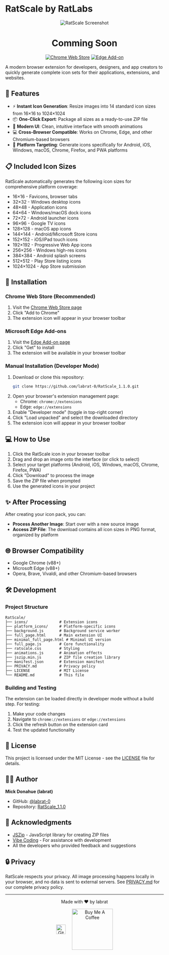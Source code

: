 # RatScale by RatLabs

<div align="center">
  
![RatScale Screenshot](https://github.com/labrat-0/RatScale_1.1.0/blob/main/icons/icon_120x120.png)
</div>
<div align="center">
  

# Comming Soon
  [![Chrome Web Store](https://img.shields.io/chrome-web-store/v/RatScale)](https://chrome.google.com/webstore/detail/ratscale-by-ratlabs/coming-soon)
  [![Edge Add-on](https://img.shields.io/badge/Edge%20Add--on-v1.0.0-blue)](https://microsoftedge.microsoft.com/addons/detail/ratscale-by-ratlabs/coming-soon)
</div>

A modern browser extension for developers, designers, and app creators to quickly generate complete icon sets for their applications, extensions, and websites.


## 🚀 Features

- ⚡ **Instant Icon Generation**: Resize images into 14 standard icon sizes from 16×16 to 1024×1024
- 📦 **One-Click Export**: Package all sizes as a ready-to-use ZIP file
- 🎨 **Modern UI**: Clean, intuitive interface with smooth animations
- 💻 **Cross-Browser Compatible**: Works on Chrome, Edge, and other Chromium-based browsers
- 🎯 **Platform Targeting**: Generate icons specifically for Android, iOS, Windows, macOS, Chrome, Firefox, and PWA platforms

## 📋 Included Icon Sizes

RatScale automatically generates the following icon sizes for comprehensive platform coverage:

- 16×16 - Favicons, browser tabs
- 32×32 - Windows desktop icons
- 48×48 - Application icons
- 64×64 - Windows/macOS dock icons
- 72×72 - Android launcher icons
- 96×96 - Google TV icons
- 128×128 - macOS app icons
- 144×144 - Android/Microsoft Store icons
- 152×152 - iOS/iPad touch icons
- 192×192 - Progressive Web App icons
- 256×256 - Windows high-res icons
- 384×384 - Android splash screens
- 512×512 - Play Store listing icons
- 1024×1024 - App Store submission

## 🔧 Installation

### Chrome Web Store (Recommended)

1. Visit the [Chrome Web Store page](https://chrome.google.com/webstore/detail/ratscale-by-ratlabs/coming-soon)
2. Click "Add to Chrome"
3. The extension icon will appear in your browser toolbar

### Microsoft Edge Add-ons

1. Visit the [Edge Add-on page](https://microsoftedge.microsoft.com/addons/detail/ratscale-by-ratlabs/coming-soon)
2. Click "Get" to install
3. The extension will be available in your browser toolbar

### Manual Installation (Developer Mode)

1. Download or clone this repository:
   ```bash
   git clone https://github.com/labrat-0/RatScale_1.1.0.git
   ```
2. Open your browser's extension management page:
   - Chrome: `chrome://extensions`
   - Edge: `edge://extensions`
3. Enable "Developer mode" (toggle in top-right corner)
4. Click "Load unpacked" and select the downloaded directory
5. The extension icon will appear in your browser toolbar

## 💻 How to Use

1. Click the RatScale icon in your browser toolbar
2. Drag and drop an image onto the interface (or click to select)
3. Select your target platforms (Android, iOS, Windows, macOS, Chrome, Firefox, PWA)
4. Click "Download" to process the image
5. Save the ZIP file when prompted
6. Use the generated icons in your project

## ✨ After Processing

After creating your icon pack, you can:

- **Process Another Image**: Start over with a new source image
- **Access ZIP File**: The download contains all icon sizes in PNG format, organized by platform

## 🌐 Browser Compatibility

- Google Chrome (v88+)
- Microsoft Edge (v88+)
- Opera, Brave, Vivaldi, and other Chromium-based browsers

## 🛠️ Development

### Project Structure

```
RatScale/
├── icons/              # Extension icons
├── platform_icons/     # Platform-specific icons
├── background.js       # Background service worker
├── full_page.html      # Main extension UI
├── minimal_full_page.html # Minimal UI version
├── full_page.js        # Core functionality
├── ratscale.css        # Styling
├── animations.js       # Animation effects
├── jszip.min.js        # ZIP file creation library
├── manifest.json       # Extension manifest
├── PRIVACY.md          # Privacy policy
├── LICENSE             # MIT License
└── README.md           # This file
```

### Building and Testing

The extension can be loaded directly in developer mode without a build step. For testing:

1. Make your code changes
2. Navigate to `chrome://extensions` or `edge://extensions`
3. Click the refresh button on the extension card
4. Test the updated functionality

## 📄 License

This project is licensed under the MIT License - see the [LICENSE](LICENSE) file for details.

## 👨‍💻 Author

**Mick Donahue (labrat)**

- GitHub: [@labrat-0](https://github.com/labrat-0)
- Repository: [RatScale_1.1.0](https://github.com/labrat-0/RatScale_1.1.0)

## 🙏 Acknowledgments

- [JSZip](https://stuk.github.io/jszip/) - JavaScript library for creating ZIP files
- [Vibe Coding](https://github.com/vibecoding) - For assistance with development
- All the developers who provided feedback and suggestions

## 🔒 Privacy

RatScale respects your privacy. All image processing happens locally in your browser, and no data is sent to external servers. See [PRIVACY.md](PRIVACY.md) for our complete privacy policy.

---

<div align="center">
  <p>Made with ❤️ by labrat</p>
  
  <div style="display: flex; justify-content: center; align-items: center; gap: 20px;">
    <a href="https://github.com/labrat-0" title="GitHub">
      <img src="https://github.githubassets.com/images/modules/logos_page/GitHub-Mark.png" width="30" height="30" alt="GitHub">
    </a>
    <a href="https://buymeacoffee.com/labrat" title="Buy Me A Coffee">
      <img src="https://cdn.buymeacoffee.com/buttons/v2/default-yellow.png" width="130" alt="Buy Me A Coffee">
    </a>
  </div>
</div> 
